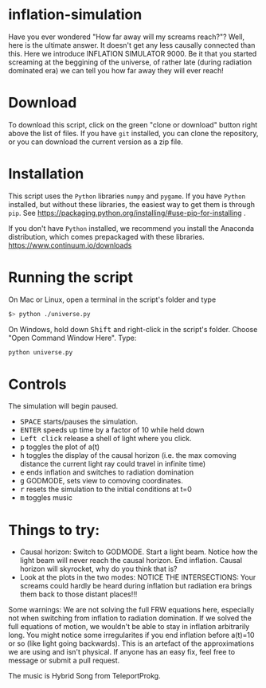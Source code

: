 # inflation-simulation
Have you ever wondered "How far away will my screams reach?"? Well, here is the ultimate answer. It doesn't get any less causally connected than this. Here we introduce INFLATION SIMULATOR 9000. Be it that you started screaming at the beggining of the universe, of rather late (during radiation dominated era) we can tell you how far away they will ever reach!

# Download
To download this script, click on the green "clone or download" button right above the list of files. If you have `git` installed, you can clone the repository, or you can download the current version as a zip file.

# Installation
This script uses the `Python` libraries `numpy` and `pygame`. If you have `Python` installed, but without these libraries, the easiest way to get them is through `pip`. See https://packaging.python.org/installing/#use-pip-for-installing .

If you don't have `Python` installed, we recommend you install the Anaconda distribution, which comes prepackaged with these libraries. https://www.continuum.io/downloads

# Running the script
On Mac or Linux, open a terminal in the script's folder and type 
```bash
$> python ./universe.py
```

On Windows, hold down <kbd>Shift</kbd> and right-click in the script's folder. Choose "Open Command Window Here". Type:
```python
python universe.py
```

# Controls
The simulation will begin paused.
+ <kbd>SPACE</kbd> starts/pauses the simulation.
+ <kbd>ENTER</kbd> speeds up time by a factor of 10 while held down
+ <kbd class="mouse">Left click</kbd> release a shell of light where you click.
+ <kbd>p</kbd> toggles the plot of a(t) 
+ <kbd>h</kbd> toggles the display of the causal horizon (i.e. the max comoving distance the current light ray could travel in infinite time) 
+ <kbd>e</kbd> ends inflation and switches to radiation domination
+ <kbd>g</kbd> GODMODE, sets view to comoving coordinates.
+ <kbd>r</kbd> resets the simulation to the initial conditions at t=0
+ <kbd>m</kbd> toggles music 

# Things to try:

- Causal horizon:
Switch to GODMODE. Start a light beam. Notice how the light beam will never reach the causal horizon. End inflation. Causal horizon will skyrocket, why do you think that is?
- Look at the plots in the two modes: 
NOTICE THE INTERSECTIONS: Your screams could hardly be heard during inflation but radiation era brings them back to those distant places!!!

Some warnings:
We are not solving the full FRW equations here, especially not when switching from inflation to radiation domination.
If we solved the full equations of motion, we wouldn't be able to stay in inflation arbitrarily long.
You might notice some irregularites if you end inflation before a(t)=10 or so (like light going backwards).
This is an artefact of the approximations we are using and isn't physical. 
If anyone has an easy fix, feel free to message or submit a pull request.

The music is Hybrid Song from TeleportProkg.
